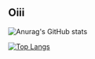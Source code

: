 ## Oiii



![Anurag's GitHub stats](https://github-readme-stats.vercel.app/api?username=ViniS0usa&count_private=true&card_width=100px&show_icons=true&theme=radical)

[![Top Langs](https://github-readme-stats.vercel.app/api/top-langs/?username=ViniS0usa&layout=compact&theme=radical)](https://github.com/Vinis0usa/github-readme-stats)


  
